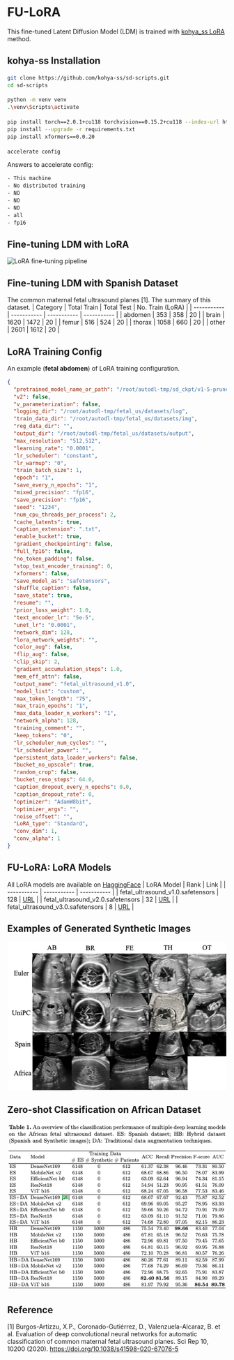 # FU-LoRA
This fine-tuned Latent Diffusion Model (LDM) is trained with [kohya_ss LoRA](https://github.com/kohya-ss/sd-scripts) method.

## kohya-ss Installation
```bash
git clone https://github.com/kohya-ss/sd-scripts.git
cd sd-scripts

python -m venv venv
.\venv\Scripts\activate

pip install torch==2.0.1+cu118 torchvision==0.15.2+cu118 --index-url https://download.pytorch.org/whl/cu118
pip install --upgrade -r requirements.txt
pip install xformers==0.0.20

accelerate config
```
Answers to accelerate config:
```bash
- This machine
- No distributed training
- NO
- NO
- NO
- all
- fp16
```

## Fine-tuning LDM with LoRA
![LoRA fine-tuning pipeline](/assests/fu_lora_approach.png)

## Fine-tuning LDM with Spanish Dataset
The common maternal fetal ultrasound planes [1]. The summary of this dataset.
| Category | Total Train | Total Test | No. Train (LoRA) |
| ----------- | ----------- | ----------- | ----------- |
| abdomen | 353  | 358  | 20 |
| brain   | 1620 | 1472 | 20 |
| femur   | 516  | 524  | 20 |
| thorax  | 1058 | 660  | 20 |
| other   | 2601 | 1612 | 20 |

## LoRA Training Config
An example (**fetal abdomen**) of LoRA training configuration. 
```json
{
  "pretrained_model_name_or_path": "/root/autodl-tmp/sd_ckpt/v1-5-pruned.safetensors",
  "v2": false,
  "v_parameterization": false,
  "logging_dir": "/root/autodl-tmp/fetal_us/datasets/log",
  "train_data_dir": "/root/autodl-tmp/fetal_us/datasets/img",
  "reg_data_dir": "",
  "output_dir": "/root/autodl-tmp/fetal_us/datasets/output",
  "max_resolution": "512,512",
  "learning_rate": "0.0001",
  "lr_scheduler": "constant",
  "lr_warmup": "0",
  "train_batch_size": 1,
  "epoch": "1",
  "save_every_n_epochs": "1",
  "mixed_precision": "fp16",
  "save_precision": "fp16",
  "seed": "1234",
  "num_cpu_threads_per_process": 2,
  "cache_latents": true,
  "caption_extension": ".txt",
  "enable_bucket": true,
  "gradient_checkpointing": false,
  "full_fp16": false,
  "no_token_padding": false,
  "stop_text_encoder_training": 0,
  "xformers": false,
  "save_model_as": "safetensors",
  "shuffle_caption": false,
  "save_state": true,
  "resume": "",
  "prior_loss_weight": 1.0,
  "text_encoder_lr": "5e-5",
  "unet_lr": "0.0001",
  "network_dim": 128,
  "lora_network_weights": "",
  "color_aug": false,
  "flip_aug": false,
  "clip_skip": 2,
  "gradient_accumulation_steps": 1.0,
  "mem_eff_attn": false,
  "output_name": "fetal_ultrasound_v1.0",
  "model_list": "custom",
  "max_token_length": "75",
  "max_train_epochs": "1",
  "max_data_loader_n_workers": "1",
  "network_alpha": 128,
  "training_comment": "",
  "keep_tokens": "0",
  "lr_scheduler_num_cycles": "",
  "lr_scheduler_power": "",
  "persistent_data_loader_workers": false,
  "bucket_no_upscale": true,
  "random_crop": false,
  "bucket_reso_steps": 64.0,
  "caption_dropout_every_n_epochs": 0.0,
  "caption_dropout_rate": 0,
  "optimizer": "AdamW8bit",
  "optimizer_args": "",
  "noise_offset": "",
  "LoRA_type": "Standard",
  "conv_dim": 1,
  "conv_alpha": 1
}
```

## FU-LoRA: LoRA Models 
All LoRA models are available on [HaggingFace](https://huggingface.co/fangyijie/fu-lora)
| LoRA Model | Rank | Link |
| ----------- | ----------- | ----------- |
| fetal_ultrasound_v1.0.safetensors | 128 | [URL](https://huggingface.co/fangyijie/fu-lora/blob/main/fetal_ultrasound_v1.0.safetensors) |
| fetal_ultrasound_v2.0.safetensors | 32 | [URL](https://huggingface.co/fangyijie/fu-lora/blob/main/fetal_ultrasound_v2.0.safetensors) |
| fetal_ultrasound_v3.0.safetensors | 8 | [URL](https://huggingface.co/fangyijie/fu-lora/blob/main/fetal_ultrasound_v3.0.safetensors) |

## Examples of Generated Synthetic Images
![Synthetic Images](/assests/synthetic_img_examples.png)

## Zero-shot Classification on African Dataset
![Zero-shot Classification Results](/assests/cls_results.png)

## Reference
[1] Burgos-Artizzu, X.P., Coronado-Gutiérrez, D., Valenzuela-Alcaraz, B. et al. Evaluation of deep convolutional neural networks for automatic classification of common maternal fetal ultrasound planes. Sci Rep 10, 10200 (2020). https://doi.org/10.1038/s41598-020-67076-5